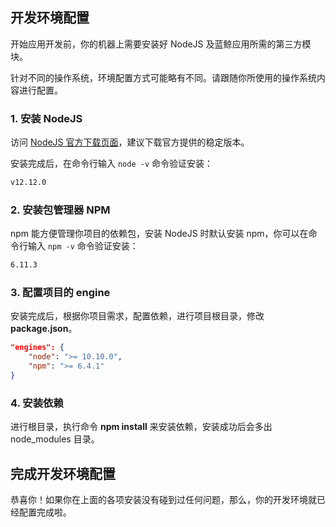 ## 开发环境配置

开始应用开发前，你的机器上需要安装好 NodeJS 及蓝鲸应用所需的第三方模块。

针对不同的操作系统，环境配置方式可能略有不同。请跟随你所使用的操作系统内容进行配置。

### 1. 安装 NodeJS

访问 [NodeJS 官方下载页面](https://nodejs.org/zh-cn/download/)，建议下载官方提供的稳定版本。

安装完成后，在命令行输入 `node -v` 命令验证安装：

```bash
v12.12.0
```

### 2. 安装包管理器 NPM

npm 能方便管理你项目的依赖包，安装 NodeJS 时默认安装 npm，你可以在命令行输入 `npm -v` 命令验证安装：

```bash
6.11.3
```

### 3. 配置项目的 engine

安装完成后，根据你项目需求，配置依赖，进行项目根目录，修改 **package.json**。

```json
"engines": {
    "node": ">= 10.10.0",
    "npm": ">= 6.4.1"
}
```

### 4. 安装依赖

进行根目录，执行命令 **npm install** 来安装依赖，安装成功后会多出 node_modules 目录。

## 完成开发环境配置

恭喜你！如果你在上面的各项安装没有碰到过任何问题，那么，你的开发环境就已经配置完成啦。
